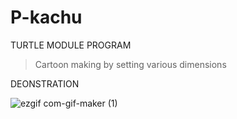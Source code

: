 # P-kachu

TURTLE MODULE PROGRAM 
> Cartoon making by setting various dimensions


DEONSTRATION

![ezgif com-gif-maker (1)](https://user-images.githubusercontent.com/71262550/155135490-ab1b4049-bb86-4157-849c-d2c0d98045ba.gif)

